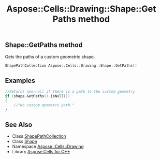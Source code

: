 ﻿---
title: Aspose::Cells::Drawing::Shape::GetPaths method
linktitle: GetPaths
second_title: Aspose.Cells for C++ API Reference
description: 'Aspose::Cells::Drawing::Shape::GetPaths method. Gets the paths of a custom geometric shape in C++.'
type: docs
weight: 18200
url: /cpp/aspose.cells.drawing/shape/getpaths/
---
## Shape::GetPaths method


Gets the paths of a custom geometric shape.

```cpp
ShapePathCollection Aspose::Cells::Drawing::Shape::GetPaths()
```


## Examples


```cpp
//Returns non-null if there is a path to the custom geometry
if (shape.GetPaths().IsNull())
{
    //"No custom geometry path."
}
```

## See Also

* Class [ShapePathCollection](../../shapepathcollection/)
* Class [Shape](../)
* Namespace [Aspose::Cells::Drawing](../../)
* Library [Aspose.Cells for C++](../../../)

